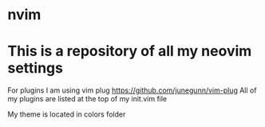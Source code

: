 # nvim
# This is a repository of all my neovim settings

For plugins I am using vim plug https://github.com/junegunn/vim-plug
All of my plugins are listed at the top of my init.vim file

My theme is located in colors folder

